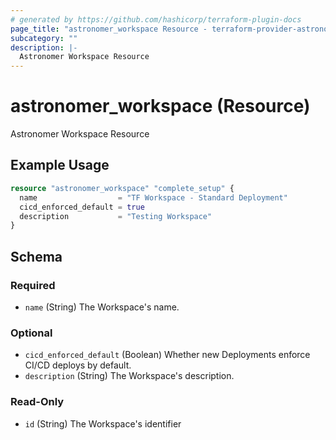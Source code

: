 ```yaml
---
# generated by https://github.com/hashicorp/terraform-plugin-docs
page_title: "astronomer_workspace Resource - terraform-provider-astronomer"
subcategory: ""
description: |-
  Astronomer Workspace Resource
---
```


# astronomer_workspace (Resource)

Astronomer Workspace Resource

## Example Usage

```terraform
resource "astronomer_workspace" "complete_setup" {
  name                  = "TF Workspace - Standard Deployment"
  cicd_enforced_default = true
  description           = "Testing Workspace"
}
```

<!-- schema generated by tfplugindocs -->
## Schema

### Required

- `name` (String) The Workspace's name.

### Optional

- `cicd_enforced_default` (Boolean) Whether new Deployments enforce CI/CD deploys by default.
- `description` (String) The Workspace's description.

### Read-Only

- `id` (String) The Workspace's identifier
